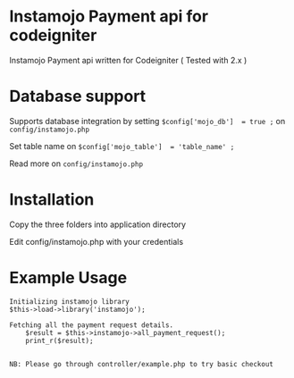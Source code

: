 # Instamojo Payment api for codeigniter
Instamojo Payment api written for Codeigniter ( Tested with 2.x )

# Database support 

Supports database integration by setting `$config['mojo_db']  = true ;` on `config/instamojo.php`

Set table name on `$config['mojo_table']  = 'table_name' ;` 

Read more on `config/instamojo.php`

# Installation 

Copy the three folders into application directory

Edit config/instamojo.php with your credentials

# Example Usage

    Initializing instamojo library
    $this->load->library('instamojo');

    Fetching all the payment request details.
		$result = $this->instamojo->all_payment_request();
		print_r($result);
    

    NB: Please go through controller/example.php to try basic checkout
 
